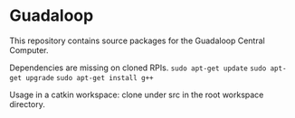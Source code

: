 # Guadaloop
This repository contains source packages for the Guadaloop Central Computer.

Dependencies are missing on cloned RPIs. 
`sudo apt-get update`
`sudo apt-get upgrade`
`sudo apt-get install g++`

Usage in a catkin workspace:
clone under src in the root workspace directory.